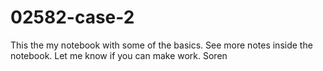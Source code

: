 # 02582-case-2
This the my notebook with some of the basics. See more notes inside the notebook. Let me know if you can make work. 
Soren
